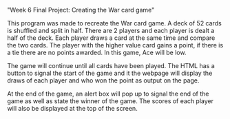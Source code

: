 "Week 6 Final Project: Creating the War card game" 

This program was made to recreate the War card game.
A deck of 52 cards is shuffled and split in half.
There are 2 players and each player is dealt a half of the deck. Each player draws a card at the same time and compare the two cards.
The player with the higher value card gains a point, if there is a tie there are no points awarded.
In this game, Ace will be low.

The game will continue until all cards have been played.
The HTML has a button to signal the start of the game and it the webpage will display the draws of each player and who won the point as output on the page.

At the end of the game, an alert box will pop up to signal the end of the game as well as state the winner of the game.
The scores of each player will also be displayed at the top of the screen.
